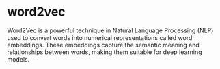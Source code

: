 # word2vec
Word2Vec is a powerful technique in Natural Language Processing (NLP) used to convert words into numerical representations called word embeddings. These embeddings capture the semantic meaning and relationships between words, making them suitable for deep learning models.
